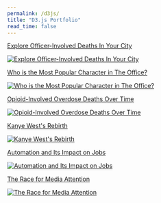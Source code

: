 ```yaml
---
permalink: /d3js/
title: "D3.js Portfolio"
read_time: false
---
```


[Explore Officer-Involved Deaths In Your City](https://connorrothschild.github.io/D3.js/police-killings/)

[![Explore Officer-Involved Deaths In Your City](https://raw.githubusercontent.com/connorrothschild/connorrothschild.github.io/master/_assets/images/police-killings.jpg)](https://connorrothschild.github.io/D3.js/police-killings/)

[Who is the Most Popular Character in The Office?](https://connorrothschild.github.io/D3.js/the-office-popularity/)

[![Who is the Most Popular Character in The Office?](https://raw.githubusercontent.com/connorrothschild/connorrothschild.github.io/master/_assets/images/office.jpg)](https://connorrothschild.github.io/D3.js/the-office-popularity/)

[Opioid-Involved Overdose Deaths Over Time](https://connorrothschild.github.io/D3.js/map-overdoses)

[![Opioid-Involved Overdose Deaths Over Time](https://raw.githubusercontent.com/connorrothschild/connorrothschild.github.io/master/_assets/images/map-overdoses.jpg)](https://connorrothschild.github.io/D3.js/map-overdoses)

[Kanye West's Rebirth](https://connorrothschild.github.io/D3.js/born-again-kanye)

[![Kanye West's Rebirth](https://raw.githubusercontent.com/connorrothschild/connorrothschild.github.io/master/_assets/images/kanye.jpg)](https://connorrothschild.github.io/D3.js/born-again-kanye)

[Automation and Its Impact on Jobs](https://connorrothschild.github.io/D3.js/Automation/)

[![Automation and Its Impact on Jobs](https://raw.githubusercontent.com/connorrothschild/connorrothschild.github.io/master/_assets/images/automation.jpg)](https://connorrothschild.github.io/D3.js/automation/)

[The Race for Media Attention](https://observablehq.com/@connorrothschild/bar-chart-race)

[![The Race for Media Attention](https://raw.githubusercontent.com/connorrothschild/connorrothschild.github.io/master/_assets/images/bar-chart-race.gif)](https://observablehq.com/@connorrothschild/bar-chart-race)
